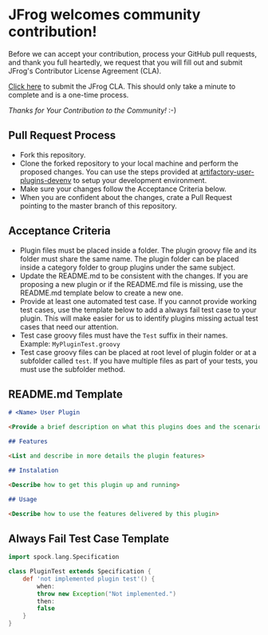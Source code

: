 # JFrog welcomes community contribution!

Before we can accept your contribution, process your GitHub pull requests, and thank you full heartedly, we request that you will fill out and submit JFrog's Contributor License Agreement (CLA).

[Click here](https://secure.echosign.com/public/hostedForm?formid=5IYKLZ2RXB543N) to submit the JFrog CLA.
This should only take a minute to complete and is a one-time process.

*Thanks for Your Contribution to the Community!* :-)

## Pull Request Process ##

- Fork this repository.
- Clone the forked repository to your local machine and perform the proposed changes. You can use the steps provided at [artifactory-user-plugins-devenv](https://github.com/JFrogDev/artifactory-user-plugins-devenv) to setup your development environment.
- Make sure your changes follow the Acceptance Criteria below.
- When you are confident about the changes, crate a Pull Request pointing to the master branch of this repository. 

## Acceptance Criteria ##

- Plugin files must be placed inside a folder. The plugin groovy file and its folder must share the same name. The plugin folder can be placed inside a category folder to group plugins under the same subject.
- Update the README.md to be consistent with the changes. If you are proposing a new plugin or if the README.md file is missing, use the README.md template below to create a new one.
- Provide at least one automated test case. If you cannot provide working test cases, use the template below to add a always fail test case to your plugin. This will make easier for us to identify plugins missing actual test cases that need our attention.
- Test case groovy files must have the `Test` suffix in their names. Example: `MyPluginTest.groovy`
- Test case groovy files can be placed at root level of plugin folder or at a subfolder called `test`. If you have multiple files as part of your tests, you must use the subfolder method.

## README.md Template ##

```markdown
# <Name> User Plugin

<Provide a brief description on what this plugins does and the scenarios when it can/should be used.>

## Features

<List and describe in more details the plugin features>

## Instalation

<Describe how to get this plugin up and running>

## Usage

<Describe how to use the features delivered by this plugin>
```

## Always Fail Test Case Template ##
```groovy
import spock.lang.Specification

class PluginTest extends Specification {
    def 'not implemented plugin test'() {
        when:
        throw new Exception("Not implemented.")
        then:
        false
    }
}
```
